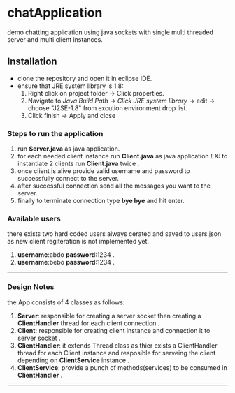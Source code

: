 # chatApplication
demo chatting application using java sockets with single multi threaded server and multi client instances.

## Installation
 * clone the repository and open it in eclipse IDE.
 * ensure that JRE system library is 1.8:
   1. Right click on project folder → Click properties.
   2. Navigate to *Java Build Path → Click JRE system library* → edit → choose "J2SE-1.8" from excution environment drop list.
   3. Click finish → Apply and close
  
### Steps to run the application ###

1. run **Server.java** as java application.
2. for each needed client instance run **Client.java** as java application
 *EX:* to instantiate 2 clients run **Client.java** twice  .
3. once client is alive provide valid username and password to successfully connect to the server.
4. after successful connection send all the messages you want to the server.
5. finally to terminate connection type **bye bye** and hit enter.

### Available users ###
there exists two hard coded users always cerated and saved to users.json
as new client regiteration is not implemented yet.

1. **username**:abdo  **password**:1234 .
2. **username**:bebo  **password**:1234 .
 
---

### Design Notes ###
the App consists of 4 classes as follows:
1. **Server**: responsible for creating a server socket then creating a **ClientHandler** thread for each client connection .
2. **Client**: responsible for creating client instance and connection it to server socket .
3. **ClientHandler**: it extends Thread class as thier exists a ClientHandler thread for each Client instance and resposible for serveing the client depending on **ClientService** instance .
4. **ClientService**: provide a punch of methods(services) to be consumed in **ClientHandler** .
 
---
